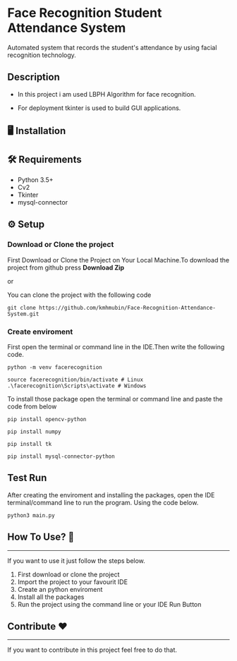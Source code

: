 
# Face Recognition Student Attendance System

Automated system that records the student's attendance by using facial recognition
technology.


## Description

- In this project i am used LBPH Algorithm for face recognition.

- For deployment tkinter is used to build GUI applications.



## :desktop_computer:   Installation

## :hammer_and_wrench:  Requirements

* Python 3.5+
* Cv2
* Tkinter
* mysql-connector



    
## :gear:  Setup

### Download or Clone the project
First Download or Clone the Project on Your Local Machine.To download the project from github press **Download Zip**

or

You can clone the project with the following code

```
git clone https://github.com/kmhmubin/Face-Recognition-Attendance-System.git
```

### Create enviroment 
First open the terminal or command line in the IDE.Then write the following code.
```
python -m venv facerecognition
```
```
source facerecognition/bin/activate # Linux
.\facerecognition\Scripts\activate # Windows 
```
To install those package open the terminal or command line and paste the code from below

```
pip install opencv-python
```
```
pip install numpy
```
```
pip install tk
```
```
pip install mysql-connector-python
```

## Test Run

After creating the enviroment and installing the packages, open the IDE terminal/command line to run the program. Using the code below.

```
python3 main.py
```
## How To Use? :pencil:
----------------------
If you want to use it just follow the steps below.

1. First download or clone the project
2. Import the project to your favourit IDE
3. Create an python enviroment
4. Install all the packages 
5. Run the project using the command line or your IDE Run Button
## Contribute :heart:
--------------------------------------
If you want to contribute in this project feel free to do that.
